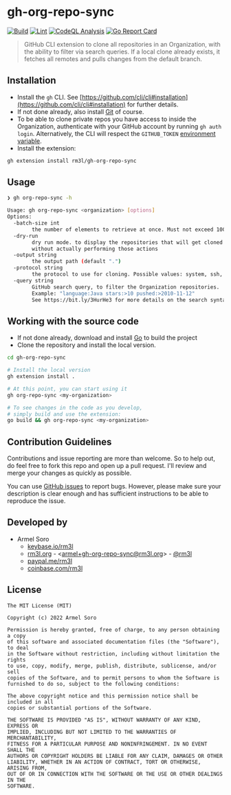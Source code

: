 # gh-org-repo-sync

[![Build](https://github.com/rm3l/gh-org-repo-sync/actions/workflows/build.yml/badge.svg)](https://github.com/rm3l/gh-org-repo-sync/actions/workflows/build.yml)
[![Lint](https://github.com/rm3l/gh-org-repo-sync/actions/workflows/lint.yml/badge.svg)](https://github.com/rm3l/gh-org-repo-sync/actions/workflows/lint.yml)
[![CodeQL Analysis](https://github.com/rm3l/gh-org-repo-sync/actions/workflows/codeql-analysis.yml/badge.svg)](https://github.com/rm3l/gh-org-repo-sync/actions/workflows/codeql-analysis.yml)
[![Go Report Card](https://goreportcard.com/badge/github.com/rm3l/gh-org-repo-sync)](https://goreportcard.com/report/github.com/rm3l/gh-org-repo-sync)

> GitHub CLI extension to clone all repositories in an Organization, with the ability to filter via search queries.
> If a local clone already exists, it fetches all remotes and pulls changes from the default branch.

## Installation

- Install the `gh` CLI. See [https://github.com/cli/cli#installation](https://github.com/cli/cli#installation) for further details.
- If not done already, also install [Git](https://git-scm.com/book/en/v2/Getting-Started-Installing-Git) of course.
- To be able to clone private repos you have access to inside the Organization, authenticate with your GitHub account by running `gh auth login`. Alternatively, the CLI will respect the `GITHUB_TOKEN` [environment variable](https://cli.github.com/manual/gh_help_environment).
- Install the extension:

```bash
gh extension install rm3l/gh-org-repo-sync
```

## Usage

```bash
❯ gh org-repo-sync -h

Usage: gh org-repo-sync <organization> [options]
Options: 
  -batch-size int
        the number of elements to retrieve at once. Must not exceed 100 (default 50)
  -dry-run
        dry run mode. to display the repositories that will get cloned or updated, 
        without actually performing those actions
  -output string
        the output path (default ".")
  -protocol string
        the protocol to use for cloning. Possible values: system, ssh, https. (default "system")
  -query string
        GitHub search query, to filter the Organization repositories.
        Example: "language:Java stars:>10 pushed:>2010-11-12"
        See https://bit.ly/3HurHe3 for more details on the search syntax
```

## Working with the source code

- If not done already, download and install [Go](https://go.dev/doc/install) to build the project
- Clone the repository and install the local version.

```bash
cd gh-org-repo-sync

# Install the local version
gh extension install .

# At this point, you can start using it
gh org-repo-sync <my-organization>

# To see changes in the code as you develop,
# simply build and use the extension:
go build && gh org-repo-sync <my-organization>
```

## Contribution Guidelines

Contributions and issue reporting are more than welcome. So to help out, do feel free to fork this repo and open up a pull request.
I'll review and merge your changes as quickly as possible.

You can use [GitHub issues](https://github.com/rm3l/gh-org-repo-sync/issues) to report bugs.
However, please make sure your description is clear enough and has sufficient instructions to be able to reproduce the issue.

## Developed by

* Armel Soro
    * [keybase.io/rm3l](https://keybase.io/rm3l)
    * [rm3l.org](https://rm3l.org) - &lt;armel+gh-org-repo-sync@rm3l.org&gt; - [@rm3l](https://twitter.com/rm3l)
    * [paypal.me/rm3l](https://paypal.me/rm3l)
    * [coinbase.com/rm3l](https://www.coinbase.com/rm3l)

## License

    The MIT License (MIT)

    Copyright (c) 2022 Armel Soro

    Permission is hereby granted, free of charge, to any person obtaining a copy
    of this software and associated documentation files (the "Software"), to deal
    in the Software without restriction, including without limitation the rights
    to use, copy, modify, merge, publish, distribute, sublicense, and/or sell
    copies of the Software, and to permit persons to whom the Software is
    furnished to do so, subject to the following conditions:

    The above copyright notice and this permission notice shall be included in all
    copies or substantial portions of the Software.

    THE SOFTWARE IS PROVIDED "AS IS", WITHOUT WARRANTY OF ANY KIND, EXPRESS OR
    IMPLIED, INCLUDING BUT NOT LIMITED TO THE WARRANTIES OF MERCHANTABILITY,
    FITNESS FOR A PARTICULAR PURPOSE AND NONINFRINGEMENT. IN NO EVENT SHALL THE
    AUTHORS OR COPYRIGHT HOLDERS BE LIABLE FOR ANY CLAIM, DAMAGES OR OTHER
    LIABILITY, WHETHER IN AN ACTION OF CONTRACT, TORT OR OTHERWISE, ARISING FROM,
    OUT OF OR IN CONNECTION WITH THE SOFTWARE OR THE USE OR OTHER DEALINGS IN THE
    SOFTWARE.
